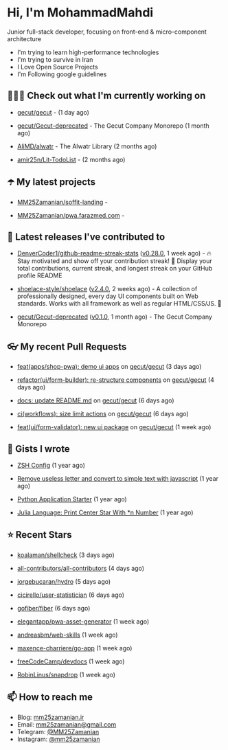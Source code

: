 # Hi, I'm MohammadMahdi

Junior full-stack developer, focusing on front-end & micro-component architecture

- I'm trying to learn high-performance technologies
- I'm trying to survive in Iran
- I Love Open Source Projects
- I'm Following google guidelines

## 👨🏻‍💻 Check out what I'm currently working on



- [gecut/gecut](https://github.com/gecut/gecut) -  (1 day ago)

- [gecut/Gecut-deprecated](https://github.com/gecut/Gecut-deprecated) - The Gecut Company Monorepo (1 month ago)

- [AliMD/alwatr](https://github.com/AliMD/alwatr) - The Alwatr Library (2 months ago)

- [amir25n/Lit-TodoList](https://github.com/amir25n/Lit-TodoList) -  (2 months ago)

## ☂️ My latest projects



- [MM25Zamanian/soffit-landing](https://github.com/MM25Zamanian/soffit-landing) - 

- [MM25Zamanian/pwa.farazmed.com](https://github.com/MM25Zamanian/pwa.farazmed.com) - 

## 🎉 Latest releases I've contributed to



- [DenverCoder1/github-readme-streak-stats](https://github.com/DenverCoder1/github-readme-streak-stats) ([v0.28.0](https://github.com/DenverCoder1/github-readme-streak-stats/releases/tag/v0.28.0), 1 week ago) - 🔥 Stay motivated and show off your contribution streak! 🌟 Display your total contributions, current streak, and longest streak on your GitHub profile README

- [shoelace-style/shoelace](https://github.com/shoelace-style/shoelace) ([v2.4.0](https://github.com/shoelace-style/shoelace/releases/tag/v2.4.0), 2 weeks ago) - A collection of professionally designed, every day UI components built on Web standards. Works with all framework as well as regular HTML/CSS/JS. 🥾

- [gecut/Gecut-deprecated](https://github.com/gecut/Gecut-deprecated) ([v0.1.0](https://github.com/gecut/Gecut-deprecated/releases/tag/v0.1.0), 1 month ago) - The Gecut Company Monorepo

## 👓 My recent Pull Requests



- [feat(apps/shop-pwa): demo ui apps](https://github.com/gecut/gecut/pull/55) on [gecut/gecut](https://github.com/gecut/gecut) (3 days ago)

- [refactor(ui/form-builder): re-structure components](https://github.com/gecut/gecut/pull/52) on [gecut/gecut](https://github.com/gecut/gecut) (4 days ago)

- [docs: update README.md](https://github.com/gecut/gecut/pull/46) on [gecut/gecut](https://github.com/gecut/gecut) (6 days ago)

- [ci(workflows): size limit actions](https://github.com/gecut/gecut/pull/45) on [gecut/gecut](https://github.com/gecut/gecut) (6 days ago)

- [feat(ui/form-validator): new ui package](https://github.com/gecut/gecut/pull/44) on [gecut/gecut](https://github.com/gecut/gecut) (1 week ago)

## 📓 Gists I wrote



- [ZSH Config](https://gist.github.com/fc1960135cf54fd5fae966c637455ffe) (1 year ago)

- [Remove useless letter and convert to simple text with javascript](https://gist.github.com/2249ec3b4dfe1de7693d6412beeba5a0) (1 year ago)

- [Python Application Starter](https://gist.github.com/0d120f8dde7a95ad33bc1fa160975df6) (1 year ago)

- [Julia Language: Print Center Star With *n Number](https://gist.github.com/b04a84f77b7946162c81409eeae904ad) (1 year ago)

## ⭐ Recent Stars



- [koalaman/shellcheck](https://github.com/koalaman/shellcheck) (3 days ago)

- [all-contributors/all-contributors](https://github.com/all-contributors/all-contributors) (4 days ago)

- [jorgebucaran/hydro](https://github.com/jorgebucaran/hydro) (5 days ago)

- [cicirello/user-statistician](https://github.com/cicirello/user-statistician) (6 days ago)

- [gofiber/fiber](https://github.com/gofiber/fiber) (6 days ago)

- [elegantapp/pwa-asset-generator](https://github.com/elegantapp/pwa-asset-generator) (1 week ago)

- [andreasbm/web-skills](https://github.com/andreasbm/web-skills) (1 week ago)

- [maxence-charriere/go-app](https://github.com/maxence-charriere/go-app) (1 week ago)

- [freeCodeCamp/devdocs](https://github.com/freeCodeCamp/devdocs) (1 week ago)

- [RobinLinus/snapdrop](https://github.com/RobinLinus/snapdrop) (1 week ago)

## 📫 How to reach me

- Blog: [mm25zamanian.ir](https://mm25zamanian.ir)
- Email: [mm25zamanian@gmail.com](mailto://mm25zamanian@gmail.com)
- Telegram: [@MM25Zamanian](https://t.me/MM25Zamanian)
- Instagram: [@mm25zamanian](https://instagram.com/mm25zamanian)
